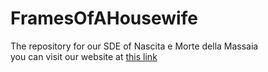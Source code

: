 # FramesOfAHousewife
The repository for our SDE of Nascita e Morte della Massaia <br>
you can visit our website at <a href="https://digitaltextproject.github.io/FramesOfAHousewife/">this link</a>
